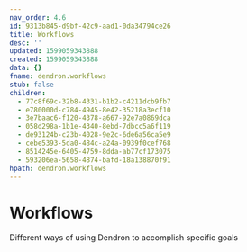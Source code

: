 ```yaml
---
nav_order: 4.6
id: 9313b845-d9bf-42c9-aad1-0da34794ce26
title: Workflows
desc: ''
updated: 1599059343888
created: 1599059343888
data: {}
fname: dendron.workflows
stub: false
children:
  - 77c8f69c-32b8-4331-b1b2-c4211dcb9fb7
  - e780000d-c784-4945-8e42-35218a3ecf10
  - 3e7baac6-f120-4378-a667-92e7a0869dca
  - 058d298a-1b1e-4340-8ebd-7dbcc5a6f119
  - de93124b-c23b-4028-9e2c-6de6a56ca5e9
  - cebe5393-5da0-484c-a24a-0939f0cef768
  - 8514245e-6405-4759-8dda-ab77cf173075
  - 593206ea-5658-4874-bafd-18a138870f91
hpath: dendron.workflows
---
```

# Workflows

Different ways of using Dendron to accomplish specific goals
